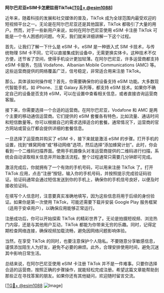 **阿尔巴尼亚eSIM卡怎麽註冊TikTok[[TG💪+ @esim1088](https://t.me/s/esim1088)]**

近年来，随着科技的发展和社交媒体的普及，TikTok 成为全球范围内最受欢迎的短视频平台之一。无论是在阿尔巴尼亚还是其他国家，TikTok 都吸引了大量的用户。然而，对于一些新用户来说，如何在阿尔巴尼亚使用 eSIM 卡注册 TikTok 可能是一个令人困惑的问题。今天，我们就来详细讲解一下这个过程。

首先，让我们了解一下什么是 eSIM 卡。eSIM 是一种嵌入式 SIM 卡技术，与传统物理 SIM 卡不同，它可以直接集成到设备中，无需更换实体卡。这种技术不仅方便，还节省了空间，使得手机设计更加轻薄。在阿尔巴尼亚，许多运营商都支持 eSIM 卡服务，包括 Vodafone、Albanian Mobile Communications (AMC) 等。这些运营商提供的网络覆盖广泛，信号稳定，非常适合用来注册 TikTok。

那么，具体该如何操作呢？首先，你需要确保你的设备支持 eSIM 功能。大多数现代智能手机，如 iPhone、三星 Galaxy 系列等，都支持 eSIM 技术。如果你不确定自己的设备是否支持 eSIM，可以在设置中查看相关信息，或者直接咨询运营商客服。

接下来，你需要选择一个合适的运营商。在阿尔巴尼亚，Vodafone 和 AMC 是两个主要的移动通信运营商。它们提供的 eSIM 套餐各有特色，比如流量、通话时间和短信数量等。你可以根据自己的需求选择适合的套餐。通常情况下，运营商的官方网站或营业厅都会提供详细的套餐信息。

一旦选择了运营商并购买了 eSIM 卡，接下来就是激活 eSIM 的步骤。打开手机的设置，找到“蜂窝网络”或“移动网络”选项，然后选择“添加蜂窝计划”。此时，你会看到一个二维码扫描界面。使用手机摄像头对准运营商提供的二维码进行扫描，系统会自动读取相关信息并开始激活流程。整个过程通常只需要几分钟即可完成。

激活完成后，你就拥有了一个有效的手机号码，可以用来注册 TikTok 了。打开 TikTok 应用，点击“注册”按钮，输入你的手机号码，并按照提示完成验证码验证。验证码通常会通过短信发送到你的手机上，确保你的手机信号良好，以便及时接收验证码。

在填写个人信息时，注意要真实准确地填写，因为这些信息将用于后续的身份验证。如果你是第一次使用 TikTok，可能还需要下载并安装 Google Play 服务框架（适用于安卓用户），以确保应用能够正常运行。

注册成功后，你可以开始探索 TikTok 的精彩世界了。无论是拍摄短视频、浏览热门内容，还是与其他用户互动，TikTok 都能为你带来无穷的乐趣。同时，记得定期检查网络连接，确保视频加载流畅，避免因网络问题影响体验。

当然，在享受 TikTok 的同时，也要注意保护个人隐私。不要随意分享敏感信息，谨慎添加陌生人为好友，避免不必要的麻烦。此外，合理安排使用时间，避免沉迷其中影响日常生活。

总结来说，在阿尔巴尼亚使用 eSIM 卡注册 TikTok 并不是一件难事。只要你选择合适的运营商，按照正确的步骤操作，就能轻松完成注册。希望这篇文章能帮助到那些正在寻找答案的朋友。如果你还有其他疑问，欢迎随时留言交流。

[[TG💪+ @esim1088](https://t.me/s/esim1088) ![Image](https://i.postimg.cc/4NQfJmqS/Snipaste-2025-05-13-00-14-12.png)]